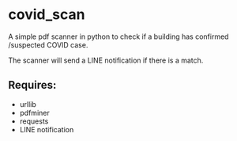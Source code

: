 # covid_scan
A simple pdf scanner in python to check if a building has confirmed /suspected COVID case. 

The scanner will send a LINE notification if there is a match.

## Requires:
- urllib
- pdfminer
- requests
- LINE notification 


